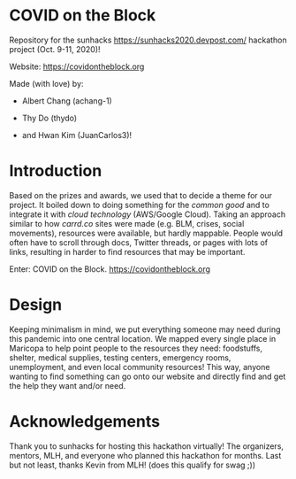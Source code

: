 # COVID on the Block  
Repository for the sunhacks https://sunhacks2020.devpost.com/ hackathon project (Oct. 9-11, 2020)! 

Website: https://covidontheblock.org

Made (with love) by: 

- Albert Chang (achang-1) 

- Thy Do (thydo) 

- and Hwan Kim (JuanCarlos3)!

# Introduction 
Based on the prizes and awards, we used that to decide a theme for our project. 
It boiled down to doing something for the *common good* and to integrate it with *cloud technology* (AWS/Google Cloud). 
Taking an approach similar to how *carrd.co* sites were made (e.g. BLM, crises, social movements), resources were available, but hardly mappable. 
People would often have to scroll through docs, Twitter threads, or pages with lots of links, resulting in harder to find resources that may be important. 

Enter: COVID on the Block. https://covidontheblock.org  

# Design 
Keeping minimalism in mind, we put everything someone may need during this pandemic into one central location. We mapped every single place in Maricopa to help point people to the resources they need: foodstuffs, shelter, medical supplies, testing centers, emergency rooms, unemployment, and even local community resources! This way, anyone wanting to find something can go onto our website and directly find and get the help they want and/or need. 

# Acknowledgements
Thank you to sunhacks for hosting this hackathon virtually! The organizers, mentors, MLH, and everyone who planned this hackathon for months. 
Last but not least, thanks Kevin from MLH! (does this qualify for swag ;))   

